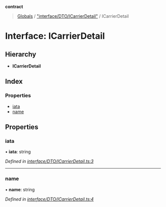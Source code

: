 **contract**

> [Globals](../README.md) / ["interface/DTO/ICarrierDetail"](../modules/_interface_dto_icarrierdetail_.md) / ICarrierDetail

# Interface: ICarrierDetail

## Hierarchy

* **ICarrierDetail**

## Index

### Properties

* [iata](_interface_dto_icarrierdetail_.icarrierdetail.md#iata)
* [name](_interface_dto_icarrierdetail_.icarrierdetail.md#name)

## Properties

### iata

•  **iata**: string

*Defined in [interface/DTO/ICarrierDetail.ts:3](https://github.com/TEAM-B-SOFT2020/LSDContract/blob/fd28498/interface/DTO/ICarrierDetail.ts#L3)*

___

### name

•  **name**: string

*Defined in [interface/DTO/ICarrierDetail.ts:4](https://github.com/TEAM-B-SOFT2020/LSDContract/blob/fd28498/interface/DTO/ICarrierDetail.ts#L4)*
